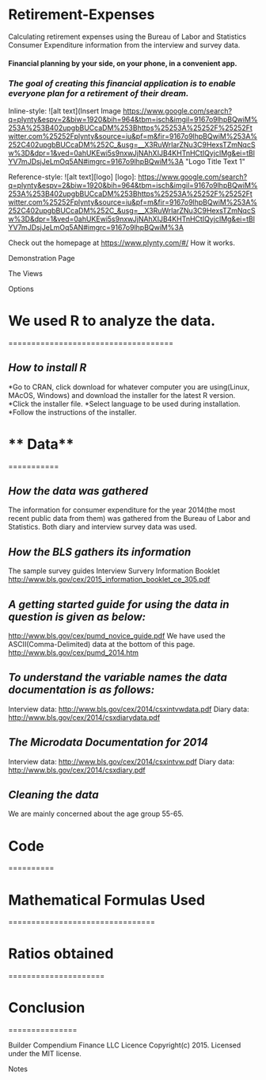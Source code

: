 # Retirement-Expenses
Calculating retirement expenses using the Bureau of Labor and Statistics Consumer Expenditure information from the interview and survey data.

#### Financial planning by your side, on your phone, in a convenient app.
### *The goal of creating this financial application is to enable everyone plan for a retirement of their dream.*
Inline-style:
![alt text](Insert Image https://www.google.com/search?q=plynty&espv=2&biw=1920&bih=964&tbm=isch&imgil=9167o9lhpBQwiM%253A%253B402upgbBUCcaDM%253Bhttps%25253A%25252F%25252Ftwitter.com%25252Fplynty&source=iu&pf=m&fir=9167o9lhpBQwiM%253A%252C402upgbBUCcaDM%252C_&usg=__X3RuWrIarZNu3C9HexsTZmNqcSw%3D&dpr=1&ved=0ahUKEwi5s9nxwJjNAhXIJB4KHTnHCtIQyjcIMg&ei=tBlYV7mJDsjJeLmOq5AN#imgrc=9167o9lhpBQwiM%3A "Logo Title Text 1"

Reference-style:
![alt text][logo]
[logo]: https://www.google.com/search?q=plynty&espv=2&biw=1920&bih=964&tbm=isch&imgil=9167o9lhpBQwiM%253A%253B402upgbBUCcaDM%253Bhttps%25253A%25252F%25252Ftwitter.com%25252Fplynty&source=iu&pf=m&fir=9167o9lhpBQwiM%253A%252C402upgbBUCcaDM%252C_&usg=__X3RuWrIarZNu3C9HexsTZmNqcSw%3D&dpr=1&ved=0ahUKEwi5s9nxwJjNAhXIJB4KHTnHCtIQyjcIMg&ei=tBlYV7mJDsjJeLmOq5AN#imgrc=9167o9lhpBQwiM%3A

Check out the homepage at https://www.plynty.com/#/
How it works.

Demonstration Page

The Views

Options
 
# **We used R to analyze the data.**
====================================

## *How to install R*

*Go to CRAN, click download for whatever computer you are using(Linux, MAcOS, Windows) and download the installer for the latest R version.
*Click the installer file.
*Select language to be used during installation.
*Follow the instructions of the installer.

# ** Data**
===========
## *How the data was gathered*
The information for consumer expenditure for the year 2014(the most recent public data from them) was gathered from the Bureau of Labor and Statistics. Both diary and interview survey data was used.

## *How the BLS gathers its information*
The sample survey guides 
Interview Survery Information Booklet http://www.bls.gov/cex/2015_information_booklet_ce_305.pdf

## *A getting started guide for using the data in question is given as below:*
http://www.bls.gov/cex/pumd_novice_guide.pdf
We have used the ASCII(Comma-Delimited) data at the bottom of this page.
http://www.bls.gov/cex/pumd_2014.htm

## *To understand the variable names the data documentation is as follows:*
Interview data: http://www.bls.gov/cex/2014/csxintvwdata.pdf
Diary data: http://www.bls.gov/cex/2014/csxdiarydata.pdf

## *The Microdata Documentation for 2014*
Interview data: http://www.bls.gov/cex/2014/csxintvw.pdf
Diary data: http://www.bls.gov/cex/2014/csxdiary.pdf

## *Cleaning the data*
We are mainly concerned about the age group 55-65.

# **Code**
==========

# **Mathematical Formulas Used**
================================

# **Ratios obtained**
=====================

# **Conclusion**
===============






Builder
Compendium Finance LLC
Licence
Copyright(c) 2015. Licensed under the MIT license.

Notes

  
